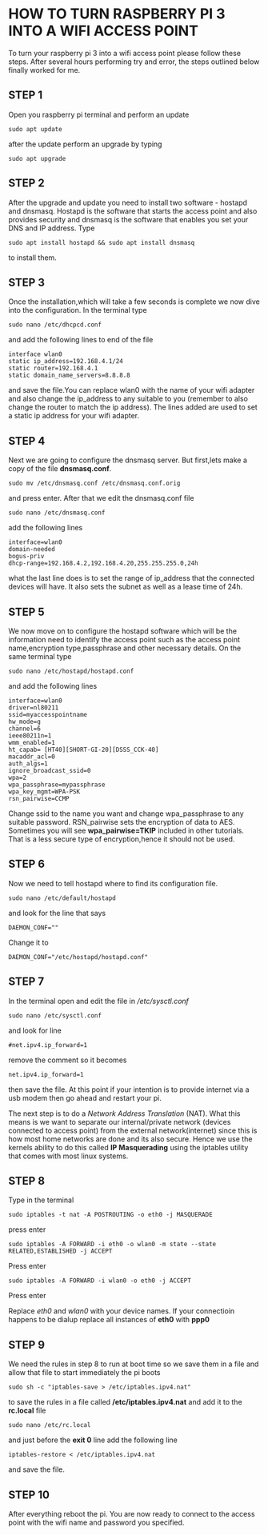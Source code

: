 # HOW TO TURN RASPBERRY PI 3 INTO A WIFI ACCESS POINT

To turn your raspberry pi 3 into a wifi access point please follow these steps. After several hours performing try and error, the steps outlined below finally worked for me.

## STEP 1

Open you raspberry pi terminal and perform an update

`sudo apt update`

after the update perform an upgrade by typing

`sudo apt upgrade`

## STEP 2

After the upgrade and update you need to install two software - hostapd and dnsmasq.
Hostapd is the software that starts the access point and also provides security and dnsmasq is the software that enables you set your DNS and IP address. Type

`sudo apt install hostapd && sudo apt install dnsmasq`

to install them.

## STEP 3

Once the installation,which will take a few seconds is complete we now dive into the configuration. In the terminal type

`sudo nano /etc/dhcpcd.conf`

and add the following lines to end of the file

```
interface wlan0
static ip_address=192.168.4.1/24
static router=192.168.4.1
static domain_name_servers=8.8.8.8
```

and save the file.You can replace wlan0 with the name of your  wifi adapter and also change the ip_address to any suitable to you (remember to also change the router to match the ip address). The lines added are used to set a static ip address for your wifi adapter.

## STEP 4

Next we are going to configure the dnsmasq server. But first,lets make a copy of the file **dnsmasq.conf**.

`sudo mv /etc/dnsmasq.conf /etc/dnsmasq.conf.orig`

and press enter. After that we edit the dnsmasq.conf file

`sudo nano /etc/dnsmasq.conf`

add the following lines

```
interface=wlan0
domain-needed
bogus-priv
dhcp-range=192.168.4.2,192.168.4.20,255.255.255.0,24h
```
what the last line does is to set the range of ip_address that the connected devices will have. It also sets the subnet as well as a lease time of 24h.

## STEP 5

We now move on to configure the hostapd software which will be the information need to identify the access point such as the access point name,encryption type,passphrase and other necessary details. On the same terminal type

`sudo nano /etc/hostapd/hostapd.conf`

and add the following lines

```
interface=wlan0
driver=nl80211
ssid=myaccesspointname
hw_mode=g
channel=6
ieee80211n=1
wmm_enabled=1
ht_capab= [HT40][SHORT-GI-20][DSSS_CCK-40]
macaddr_acl=0
auth_algs=1
ignore_broadcast_ssid=0
wpa=2
wpa_passphrase=mypassphrase
wpa_key_mgmt=WPA-PSK
rsn_pairwise=CCMP
```

Change ssid to the name you want and change wpa_passphrase to any suitable password. RSN_pairwise sets the encryption of data to AES. Sometimes you will see **wpa_pairwise=TKIP** included in other tutorials. That is a less secure type of encryption,hence it should not be used.

## STEP 6

Now we need to tell hostapd where to find its configuration file.

`sudo nano /etc/default/hostapd`

and look for the line that says

`DAEMON_CONF=""`

Change it to

`DAEMON_CONF="/etc/hostapd/hostapd.conf"`


## STEP 7

In the terminal open and edit the file in _/etc/sysctl.conf_

`sudo nano /etc/sysctl.conf`

and look for line

`#net.ipv4.ip_forward=1`

remove the comment so it becomes

`net.ipv4.ip_forward=1`

then save the file. At this point if your intention is to provide internet via a usb modem then go ahead and restart your pi.


The next step is to do a _Network Address Translation_ (NAT). What this means is we want to separate our internal/private network (devices connected to access point) from the external network(internet) since this is how most home networks are done and its also secure. Hence we use the kernels ability to do this called **IP Masquerading** using the iptables utility that comes with most linux systems.


## STEP 8

Type in the terminal

`sudo iptables -t nat -A POSTROUTING -o eth0 -j MASQUERADE`

press enter

`sudo iptables -A FORWARD -i eth0 -o wlan0 -m state --state RELATED,ESTABLISHED -j ACCEPT`

Press enter

`sudo iptables -A FORWARD -i wlan0 -o eth0 -j ACCEPT`

Press enter

Replace _eth0_ and _wlan0_ with your device names. If your connectioin happens to be dialup replace all instances of **eth0** with **ppp0**

## STEP 9

We need the rules in step 8 to run at boot time so we save them in a file and allow that file to start immediately the pi boots

`sudo sh -c "iptables-save > /etc/iptables.ipv4.nat"`

to save the rules in a file called **/etc/iptables.ipv4.nat** and add it to the **rc.local** file

`sudo nano /etc/rc.local`

and just before the **exit 0** line add the following line

`iptables-restore < /etc/iptables.ipv4.nat `

and save the file.

## STEP 10

After everything reboot the pi.
You are now ready to connect to the access point with the wifi name and password you specified.
